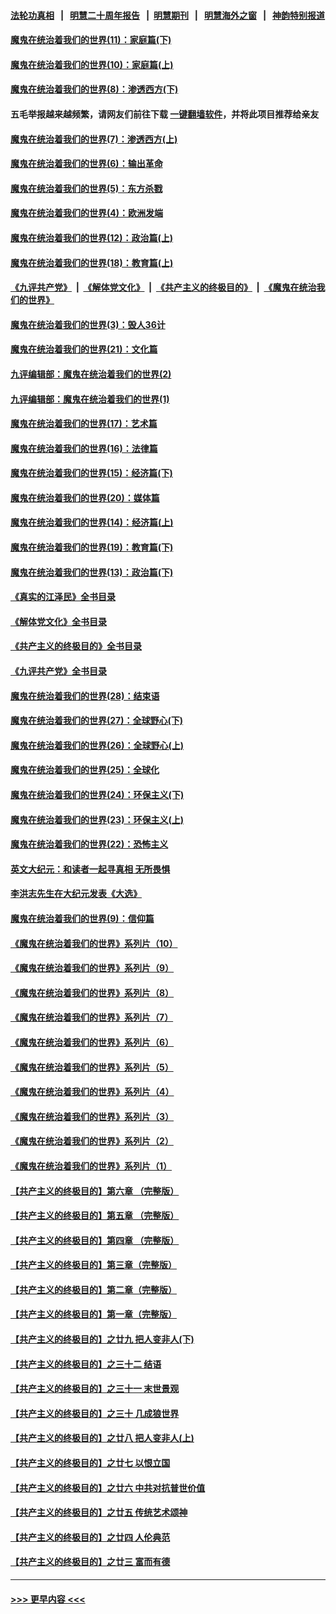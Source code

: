 #### [法轮功真相](https://github.com/gfw-breaker/truth/blob/master/README.md?t=0) &nbsp;&nbsp;|&nbsp;&nbsp; [明慧二十周年报告](https://github.com/gfw-breaker/mh-reports/blob/master/README.md?t=0) &nbsp;&nbsp;|&nbsp;&nbsp;[明慧期刊](https://github.com/gfw-breaker/mh-qikan) &nbsp;&nbsp;|&nbsp;&nbsp; [明慧海外之窗](https://github.com/gfw-breaker/mh-news/blob/master/README.md?t=0) &nbsp;&nbsp;|&nbsp;&nbsp; [神韵特别报道](https://github.com/gfw-breaker/mh-news/blob/master/shenyun.md?t=0)
#### [魔鬼在统治着我们的世界(11)：家庭篇(下)](../pages/nsc422/n10440961.md?t=11200301) 
#### [魔鬼在统治着我们的世界(10)：家庭篇(上)](../pages/nsc422/n10435448.md?t=11200301) 
#### [魔鬼在统治着我们的世界(8)：渗透西方(下)](../pages/nsc422/n10429603.md?t=11200301) 
#### 五毛举报越来越频繁，请网友们前往下载 [一键翻墙软件](https://github.com/gfw-breaker/ssr-accounts)，并将此项目推荐给亲友
#### [魔鬼在统治着我们的世界(7)：渗透西方(上)](../pages/nsc422/n10426013.md?t=11200301) 
#### [魔鬼在统治着我们的世界(6)：输出革命](../pages/nsc422/n10421536.md?t=11200301) 
#### [魔鬼在统治着我们的世界(5)：东方杀戮](../pages/nsc422/n10417707.md?t=11200301) 
#### [魔鬼在统治着我们的世界(4)：欧洲发端](../pages/nsc422/n10414890.md?t=11200301) 
#### [魔鬼在统治着我们的世界(12)：政治篇(上)](../pages/nsc422/n10444576.md?t=11200301) 
#### [魔鬼在统治着我们的世界(18)：教育篇(上)](../pages/nsc422/n10526970.md?t=11200301) 
#### [《九评共产党》](https://github.com/begood0513/9ping.md/blob/master/README.md) &nbsp;|&nbsp; [《解体党文化》](../../../../jtdwh.md/blob/master/README.md)  &nbsp;|&nbsp; [《共产主义的终极目的》](../../../../gczydzjmd.md/blob/master/README.md) &nbsp;|&nbsp; [《魔鬼在统治我们的世界》](../../../../mgztzwmdsj.md/blob/master/README.md) 
#### [魔鬼在统治着我们的世界(3)：毁人36计](../pages/nsc422/n10411583.md?t=11200301) 
#### [魔鬼在统治着我们的世界(21)：文化篇](../pages/nsc422/n10597706.md?t=11200301) 
#### [九评编辑部：魔鬼在统治着我们的世界(2)](../pages/nsc422/n10410036.md?t=11200301) 
#### [九评编辑部：魔鬼在统治着我们的世界(1)](../pages/nsc422/n10406825.md?t=11200301) 
#### [魔鬼在统治着我们的世界(17)：艺术篇](../pages/nsc422/n10499093.md?t=11200301) 
#### [魔鬼在统治着我们的世界(16)：法律篇](../pages/nsc422/n10485969.md?t=11200301) 
#### [魔鬼在统治着我们的世界(15)：经济篇(下)](../pages/nsc422/n10469975.md?t=11200301) 
#### [魔鬼在统治着我们的世界(20)：媒体篇](../pages/nsc422/n10586579.md?t=11200301) 
#### [魔鬼在统治着我们的世界(14)：经济篇(上)](../pages/nsc422/n10457370.md?t=11200301) 
#### [魔鬼在统治着我们的世界(19)：教育篇(下)](../pages/nsc422/n10564808.md?t=11200301) 
#### [魔鬼在统治着我们的世界(13)：政治篇(下)](../pages/nsc422/n10448270.md?t=11200301) 
#### [《真实的江泽民》全书目录](../pages/nsc422/n13721399.md?t=11200301) 
#### [《解体党文化》全书目录](../pages/nsc422/n13721157.md?t=11200301) 
#### [《共产主义的终极目的》全书目录](../pages/nsc422/n13721048.md?t=11200301) 
#### [《九评共产党》全书目录](../pages/nsc422/n13708085.md?t=11200301) 
#### [魔鬼在统治着我们的世界(28)：结束语](../pages/nsc422/n10936246.md?t=11200301) 
#### [魔鬼在统治着我们的世界(27)：全球野心(下)](../pages/nsc422/n10928319.md?t=11200301) 
#### [魔鬼在统治着我们的世界(26)：全球野心(上)](../pages/nsc422/n10900318.md?t=11200301) 
#### [魔鬼在统治着我们的世界(25)：全球化](../pages/nsc422/n10788205.md?t=11200301) 
#### [魔鬼在统治着我们的世界(24)：环保主义(下)](../pages/nsc422/n10695307.md?t=11200301) 
#### [魔鬼在统治着我们的世界(23)：环保主义(上)](../pages/nsc422/n10688613.md?t=11200301) 
#### [魔鬼在统治着我们的世界(22)：恐怖主义](../pages/nsc422/n10614727.md?t=11200301) 
#### [英文大纪元：和读者一起寻真相 无所畏惧](../pages/nsc422/n12542027.md?t=11200301) 
#### [李洪志先生在大纪元发表《大选》](../pages/nsc422/n12534746.md?t=11200301) 
#### [魔鬼在统治着我们的世界(9)：信仰篇](../pages/nsc422/n10432159.md?t=11200301) 
#### [《魔鬼在统治着我们的世界》系列片（10）](../pages/nsc422/n12292670.md?t=11200301) 
#### [《魔鬼在统治着我们的世界》系列片（9）](../pages/nsc422/n12290859.md?t=11200301) 
#### [《魔鬼在统治着我们的世界》系列片（8）](../pages/nsc422/n12287445.md?t=11200301) 
#### [《魔鬼在统治着我们的世界》系列片（7）](../pages/nsc422/n12283425.md?t=11200301) 
#### [《魔鬼在统治着我们的世界》系列片（6）](../pages/nsc422/n12282314.md?t=11200301) 
#### [《魔鬼在统治着我们的世界》系列片（5）](../pages/nsc422/n12281419.md?t=11200301) 
#### [《魔鬼在统治着我们的世界》系列片（4）](../pages/nsc422/n12274024.md?t=11200301) 
#### [《魔鬼在统治着我们的世界》系列片（3）](../pages/nsc422/n12271322.md?t=11200301) 
#### [《魔鬼在统治着我们的世界》系列片（2）](../pages/nsc422/n12269049.md?t=11200301) 
#### [《魔鬼在统治着我们的世界》系列片（1）](../pages/nsc422/n12267575.md?t=11200301) 
#### [【共产主义的终极目的】第六章 （完整版）](../pages/nsc422/n11428913.md?t=11200301) 
#### [【共产主义的终极目的】第五章 （完整版）](../pages/nsc422/n11428912.md?t=11200301) 
#### [【共产主义的终极目的】第四章 （完整版）](../pages/nsc422/n11428907.md?t=11200301) 
#### [【共产主义的终极目的】第三章（完整版）](../pages/nsc422/n11428848.md?t=11200301) 
#### [【共产主义的终极目的】第二章（完整版）](../pages/nsc422/n11428831.md?t=11200301) 
#### [【共产主义的终极目的】第一章（完整版）](../pages/nsc422/n11417651.md?t=11200301) 
#### [【共产主义的终极目的】之廿九 把人变非人(下)](../pages/nsc422/n11344140.md?t=11200301) 
#### [【共产主义的终极目的】之三十二 结语](../pages/nsc422/n11360535.md?t=11200301) 
#### [【共产主义的终极目的】之三十一 末世景观](../pages/nsc422/n11351129.md?t=11200301) 
#### [【共产主义的终极目的】之三十 几成狼世界](../pages/nsc422/n11348280.md?t=11200301) 
#### [【共产主义的终极目的】之廿八 把人变非人(上)](../pages/nsc422/n11340492.md?t=11200301) 
#### [【共产主义的终极目的】之廿七 以恨立国](../pages/nsc422/n11336944.md?t=11200301) 
#### [【共产主义的终极目的】之廿六 中共对抗普世价值](../pages/nsc422/n11324785.md?t=11200301) 
#### [【共产主义的终极目的】之廿五 传统艺术颂神](../pages/nsc422/n11296396.md?t=11200301) 
#### [【共产主义的终极目的】之廿四 人伦典范](../pages/nsc422/n11296397.md?t=11200301) 
#### [【共产主义的终极目的】之廿三 富而有德](../pages/nsc422/n11283598.md?t=11200301) 

----
#### [ >>> 更早内容 <<< ](../indexes/nsc422-earlier.md)
